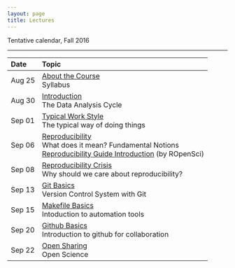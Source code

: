 ```yaml
---
layout: page
title: Lectures
---
```


Tentative calendar, Fall 2016

<hr>

<table>
  <thead>
    <tr>
      <th align="left">Date</th>
      <th align="left">Topic</th>
    </tr>
  </thead>
  <tbody>
    <tr>
      <td>Aug 25</td>
      <td><a href="00-about-course">About the Course</a><br>
        Syllabus
    </td>
    </tr>
    <tr>
      <td>Aug 30</td>
      <td><a href="01-introduction">Introduction</a><br>
        The Data Analysis Cycle</td>
    </tr>
    <tr>
      <td>Sep 01</td>
      <td><a href="02-typical-work-style">Typical Work Style</a><br>
        The typical way of doing things</td>
    </tr>
    <tr>
      <td>Sep 06</td>
      <td><a href="03-reproducibility">Reproducibility</a><br>
        What does it mean? Fundamental Notions<br>
        <a href="http://ropensci.github.io/reproducibility-guide/sections/introduction/" target="_blank"><i class="fa fa-newspaper-o" aria-hidden="true"></i> Reproducibility Guide Introduction</a> (by ROpenSci)
      </td>
    </tr>
    <tr>
      <td>Sep 08</td>
      <td><a href="04-repro-crisis-markdown">Reproducibility Crisis</a><br>
        Why should we care about reproducibility?</td>
    </tr>
    <tr>
      <td>Sep 13</td>
      <td><a href="05-git-basics">Git Basics</a><br>
        Version Control System with Git</td>
    </tr>
    <tr>
      <td>Sep 15</td>
      <td><a href="06-makefile-basics">Makefile Basics</a><br>
        Intoduction to automation tools</td>
    </tr>
    <tr>
      <td>Sep 20</td>
      <td><a href="07-github-basics">Github Basics</a><br>
        Introduction to github for collaboration</td>
    </tr>
    <tr>
      <td>Sep 22</td>
      <td><a href="08-open-sharing">Open Sharing</a><br>
        Open Science</td>
    </tr>
  </tbody>
</table>

